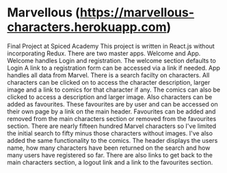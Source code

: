 # Marvellous (https://marvellous-characters.herokuapp.com)
Final Project at Spiced Academy
This project is written in React.js without incorporating Redux.
There are two master apps. Welcome and App.
Welcome handles Login and registration. The welcome section defaults to Login
A link to a registration form can be accessed via a link if needed.
App handles all data from Marvel.
There is a search facilty on characters. All characters can be clicked on to
access the character description, larger image and a link to comics for that character
if any. The comics can also be clicked to access a description and larger image.
Also characters can be added as favourites. These favourites are by user and can be accessed
on their own page by a link on the main header. Favourites can be added and removed from the 
main characters section or removed from the favourites section.
There are nearly fifteen hundred Marvel characters so I've limited the initial search to fifty
minus those characters without images. I've also added the same functionality to the comics.
The header displays the users name, how many characters have been returned on the search and how 
many users have registered so far. There are also links to get back to the main characters section,
a logout link and a link to the favourites section.
